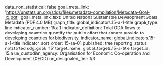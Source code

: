data_non_statistical: false
goal_meta_link: 'https://unstats.un.org/sdgs/files/metadata-compilation/Metadata-Goal-15.pdf '
goal_meta_link_text: United Nations Sustainable Development Goals Metadata (PDF 4.0
  MB)
graph_title: global_indicators.15-a-1-title
graph_type: line
indicator_number: 15.a.1
indicator_definition: Total ODA flows to developing countries quantify the public
  effort that donors provide to developing countries for biodiversity.
indicator_name: global_indicators.15-a-1-title
indicator_sort_order: 15-aa-01
published: true
reporting_status: notstarted
sdg_goal: '15'
target_name: global_targets.15-a-title
target_id: 15.a
un_custodian_agency: Organisation for Economic Co-operation and Development (OECD)
un_designated_tier: 1/3
